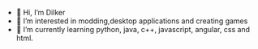 - 👋 Hi, I’m Dilker
- 👀 I’m interested in modding,desktop applications and creating games
- 🌱 I’m currently learning python, java, c++, javascript, angular, css and html.
